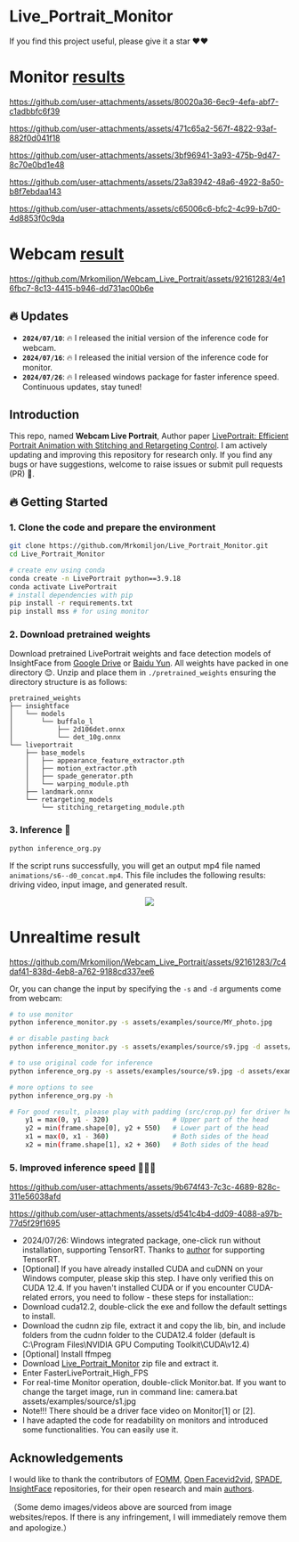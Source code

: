# Live_Portrait_Monitor
If you find this project useful, please give it a star ❤️❤️
# Monitor [results](https://github.com/Mrkomiljon/Live_Portrait_Monitor)

https://github.com/user-attachments/assets/80020a36-6ec9-4efa-abf7-c1adbbfc6f39

https://github.com/user-attachments/assets/471c65a2-567f-4822-93af-882f0d041f18

https://github.com/user-attachments/assets/3bf96941-3a93-475b-9d47-8c70e0bd1e48

https://github.com/user-attachments/assets/23a83942-48a6-4922-8a50-b8f7ebdaa143

https://github.com/user-attachments/assets/c65006c6-bfc2-4c99-b7d0-4d8853f0c9da

# Webcam [result](https://github.com/Mrkomiljon/Webcam_Live_Portrait)

https://github.com/Mrkomiljon/Webcam_Live_Portrait/assets/92161283/4e16fbc7-8c13-4415-b946-dd731ac00b6e




## 🔥 Updates
- **`2024/07/10`**: 🔥 I released the initial version of the inference code for webcam. 
- **`2024/07/16`**: 🔥 I released the initial version of the inference code for monitor.
- **`2024/07/26`**: 🔥 I released windows package for faster inference speed. Continuous updates, stay tuned!


## Introduction
This repo, named **Webcam Live Portrait**, 
Author paper [LivePortrait: Efficient Portrait Animation with Stitching and Retargeting Control](https://arxiv.org/pdf/2407.03168).
I am actively updating and improving this repository for research only. If you find any bugs or have suggestions, welcome to raise issues or submit pull requests (PR) 💖.

## 🔥 Getting Started
### 1. Clone the code and prepare the environment
```bash
git clone https://github.com/Mrkomiljon/Live_Portrait_Monitor.git
cd Live_Portrait_Monitor

# create env using conda
conda create -n LivePortrait python==3.9.18
conda activate LivePortrait
# install dependencies with pip
pip install -r requirements.txt
pip install mss # for using monitor
```

### 2. Download pretrained weights
Download pretrained LivePortrait weights and face detection models of InsightFace from [Google Drive](https://drive.google.com/drive/folders/1UtKgzKjFAOmZkhNK-OYT0caJ_w2XAnib) or [Baidu Yun](https://pan.baidu.com/s/1MGctWmNla_vZxDbEp2Dtzw?pwd=z5cn). All weights have packed  in one directory 😊. Unzip and place them in `./pretrained_weights` ensuring the directory structure is as follows:
```text
pretrained_weights
├── insightface
│   └── models
│       └── buffalo_l
│           ├── 2d106det.onnx
│           └── det_10g.onnx
└── liveportrait
    ├── base_models
    │   ├── appearance_feature_extractor.pth
    │   ├── motion_extractor.pth
    │   ├── spade_generator.pth
    │   └── warping_module.pth
    ├── landmark.onnx
    └── retargeting_models
        └── stitching_retargeting_module.pth
```

### 3. Inference 🚀

```bash
python inference_org.py
```

If the script runs successfully, you will get an output mp4 file named `animations/s6--d0_concat.mp4`. This file includes the following results: driving video, input image, and generated result.

<p align="center">
  <img src="https://github.com/Mrkomiljon/Webcam_Live_Portrait/assets/92161283/7c4daf41-838d-4eb8-a762-9188cd337ee6">
</p>

# Unrealtime result

https://github.com/Mrkomiljon/Webcam_Live_Portrait/assets/92161283/7c4daf41-838d-4eb8-a762-9188cd337ee6

Or, you can change the input by specifying the `-s` and `-d` arguments come from webcam:

```bash
# to use monitor
python inference_monitor.py -s assets/examples/source/MY_photo.jpg 

# or disable pasting back
python inference_monitor.py -s assets/examples/source/s9.jpg -d assets/examples/driving/d0.mp4 --no_flag_pasteback

# to use original code for inference 
python inference_org.py -s assets/examples/source/s9.jpg -d assets/examples/driving/d0.mp4 --no_flag_pasteback

# more options to see
python inference_org.py -h
```
```bash
# For good result, please play with padding (src/crop.py) for driver head.
    y1 = max(0, y1 - 320)                # Upper part of the head
    y2 = min(frame.shape[0], y2 + 550)   # Lower part of the head
    x1 = max(0, x1 - 360)                # Both sides of the head
    x2 = min(frame.shape[1], x2 + 360)   # Both sides of the head

```

### 5. Improved inference speed 🚀🚀🚀


https://github.com/user-attachments/assets/9b674f43-7c3c-4689-828c-311e56038afd


https://github.com/user-attachments/assets/d541c4b4-dd09-4088-a97b-77d5f29f1695

- 2024/07/26: Windows integrated package, one-click run without installation, supporting TensorRT. Thanks to [author](https://github.com/warmshao/FasterLivePortrait) for supporting TensorRT.
- [Optional] If you have already installed CUDA and cuDNN on your Windows computer, please skip this step. I have only verified this on CUDA 12.4. If you haven't installed CUDA or if you encounter CUDA-related errors, you need to follow - 
  these steps for installation::
- Download cuda12.2, double-click the exe and follow the default settings to install.
- Download the cudnn zip file, extract it and copy the lib, bin, and include folders from the cudnn folder to the CUDA12.4 folder (default is C:\Program Files\NVIDIA GPU Computing Toolkit\CUDA\v12.4)
- [Optional] Install ffmpeg
- Download [Live_Portrait_Monitor](https://drive.google.com/drive/folders/16MF3TijndHVG73U3Ms5WBW7QVPcaKElb?usp=drive_link) zip file and extract it.
- Enter FasterLivePortrait_High_FPS
- For real-time Monitor operation, double-click Monitor.bat. If you want to change the target image, run in command line: camera.bat assets/examples/source/s1.jpg
- Note!!! There should be a driver face video on Monitor[1] or [2].
- I have adapted the code for readability on monitors and introduced some functionalities. You can easily use it.



## Acknowledgements
I would like to thank the contributors of [FOMM](https://github.com/AliaksandrSiarohin/first-order-model), [Open Facevid2vid](https://github.com/zhanglonghao1992/One-Shot_Free-View_Neural_Talking_Head_Synthesis), [SPADE](https://github.com/NVlabs/SPADE), [InsightFace](https://github.com/deepinsight/insightface) repositories, for their open research and main [authors](https://github.com/KwaiVGI/LivePortrait).

（Some demo images/videos above are sourced from image websites/repos. If there is any infringement, I will immediately remove them and apologize.）




